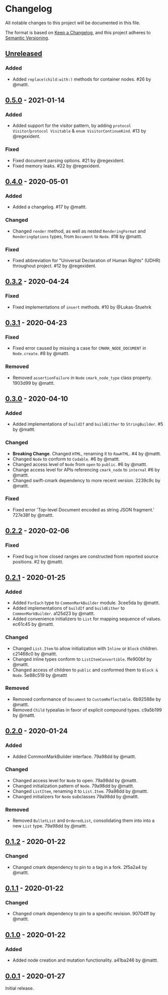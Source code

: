 # Changelog

All notable changes to this project will be documented in this file.

The format is based on [Keep a Changelog](https://keepachangelog.com/en/1.0.0/),
and this project adheres to [Semantic Versioning](https://semver.org/spec/v2.0.0.html).

## [Unreleased]

### Added

- Added `replace(child:with:)` methods for container nodes.
  #26 by @mattt.

## [0.5.0] - 2021-01-14

### Added

- Added support for the visitor pattern,
  by adding `protocol Visitor`/`protocol Visitable` & `enum VisitorContinueKind`.
  #13 by @regexident.
### Fixed

- Fixed document parsing options.
  #21 by @regexident.
- Fixed memory leaks.
  #22 by @regexident.

## [0.4.0] - 2020-05-01

### Added

- Added a changelog.
  #17 by @mattt.

### Changed

- Changed `render` method,
  as well as nested `RenderingFormat` and `RenderingOptions` types,
  from `Document` to `Node`.
  #18 by @mattt.

### Fixed

- Fixed abbreviation for "Universal Declaration of Human Rights" (UDHR)
  throughout project.
  #12 by @regexident.

## [0.3.2] - 2020-04-24

### Fixed

- Fixed implementations of `insert` methods.
  #10 by @Lukas-Stuehrk 

## [0.3.1] - 2020-04-23

### Fixed

- Fixed error caused by missing a case for `CMARK_NODE_DOCUMENT` in `Node.create`.
  #8 by @mattt.

### Removed

- Removed `assertionFailure` in `Node` `cmark_node_type` class property.
  1903d99 by @mattt.

## [0.3.0] - 2020-04-10

### Added

- Added implementations of `buildIf` and `buildEither` to `StringBuilder`.
  #5 by @mattt.

### Changed

- **Breaking Change**.
  Changed `HTML`, renaming it to `RawHTML`.
  #4 by @mattt.
- Changed `Node` to conform to `Codable`.
  #6 by @mattt.
- Changed access level of `Node` from `open` to `public`.
  #6 by @mattt.
- Change access level for APIs referencing `cmark_node` to `internal`
  #6 by @mattt.
- Changed swift-cmark dependency to more recent version.
  2239c9c by @mattt.

### Fixed

- Fixed error 'Top-level Document encoded as string JSON fragment.'
  727e38f by @mattt.

## [0.2.2] - 2020-02-06

### Fixed

- Fixed bug in how closed ranges are constructed from reported source positions.
  #2 by @mattt.

## [0.2.1] - 2020-01-25

### Added

- Added `ForEach` type to `CommonMarkBuilder` module.
  3cee5da by @mattt.
- Added implementations of `buildIf` and `buildEither` to `CommonMarkBuilder`.
  a125d23 by @mattt.
- Added convenience initializers to `List` for mapping sequence of values.
  ec61c45 by @mattt.

### Changed

- Changed `List.Item` to allow initialization with `Inline` or `Block` children.
  c21468c0 by @mattt.
- Changed inline types conform to `ListItemConvertible`.
  ffe900bf by @mattt.
- Changed access of children to `public` and conformed them to `Block & Node`.
  5e88c519 by @mattt

### Removed

- Removed conformance of `Document` to `CustomReflectable`.
  6b92588e by @mattt.
- Removed `Child` typealias in favor of explicit compound types.
  c9a5b199 by @mattt.

## [0.2.0] - 2020-01-24

### Added

- Added CommonMarkBuilder interface.
  79a98dd by @mattt.

### Changed

- Changed access level for `Node` to open.
  79a98dd by @mattt.
- Changed initialization pattern of `Node`.
  79a98dd by @mattt.
- Changed `ListItem`, renaming it to `List.Item`.
  79a98dd by @mattt.
- Changed initializers for `Node` subclasses
  79a98dd by @mattt.

### Removed

- Removed `BulletList` and `OrderedList`,
  consolidating them into into a new `List` type.
  79a98dd by @mattt.

## [0.1.2] - 2020-01-22

### Changed

- Changed cmark dependency to pin to a tag in a fork.
  2f5a2a4 by @mattt.

## [0.1.1] - 2020-01-22

### Changed

- Changed cmark dependency to pin to a specific revision.
  90704ff by @mattt.

## [0.1.0] - 2020-01-22

### Added

- Added node creation and mutation functionality.
  a41ba246 by @mattt.

## [0.0.1] - 2020-01-27

Initial release.

[unreleased]: https://github.com/SwiftDocOrg/CommonMark/compare/0.5.0...main
[0.5.0]: https://github.com/SwiftDocOrg/CommonMark/releases/tag/0.5.0
[0.4.0]: https://github.com/SwiftDocOrg/CommonMark/releases/tag/0.4.0
[0.3.2]: https://github.com/SwiftDocOrg/CommonMark/releases/tag/0.3.2
[0.3.1]: https://github.com/SwiftDocOrg/CommonMark/releases/tag/0.3.1
[0.3.0]: https://github.com/SwiftDocOrg/CommonMark/releases/tag/0.3.0
[0.2.2]: https://github.com/SwiftDocOrg/CommonMark/releases/tag/0.2.2
[0.2.1]: https://github.com/SwiftDocOrg/CommonMark/releases/tag/0.2.1
[0.2.0]: https://github.com/SwiftDocOrg/CommonMark/releases/tag/0.2.0
[0.1.2]: https://github.com/SwiftDocOrg/CommonMark/releases/tag/0.1.2
[0.1.1]: https://github.com/SwiftDocOrg/CommonMark/releases/tag/0.1.1
[0.1.0]: https://github.com/SwiftDocOrg/CommonMark/releases/tag/0.1.0
[0.0.1]: https://github.com/SwiftDocOrg/CommonMark/releases/tag/0.0.1
